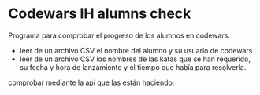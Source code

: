 # Codewars IH alumns check

Programa para comprobar el progreso de los alumnos en codewars. 

* leer de un archivo CSV el nombre del alumno y su usuario de codewars
* leer de un archivo CSV los nombres de las katas que se han requerido, su fecha y hora de lanzamiento y el tiempo que había para resolverla. 

comprobar mediante la api que las están haciendo. 